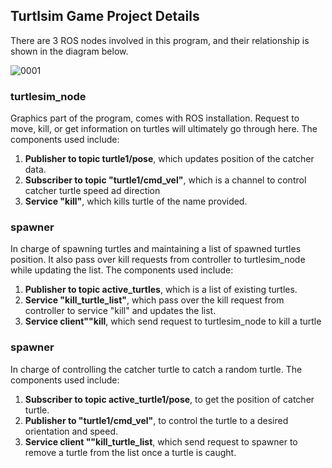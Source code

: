 ## Turtlsim Game Project Details 
There are 3 ROS nodes involved in this program, and their relationship is shown in the diagram below. 

![0001](https://user-images.githubusercontent.com/74847078/136343500-8e659ec7-40c2-41d4-b546-a211b154ca9a.jpg)

### turtlesim_node
Graphics part of the program, comes with ROS installation. Request to move, kill, or get information on turtles will ultimately go through here. The components used include:
1. **Publisher to topic turtle1/pose**, which updates position of the catcher data.
2. **Subscriber to topic "turtle1/cmd_vel"**, which is a channel to control catcher turtle speed ad direction 
3. **Service "kill"**, which kills turtle of the name provided.

### spawner 
In charge of spawning  turtles and maintaining a list of spawned turtles position. It also pass over kill requests from controller to turtlesim_node while updating the list. The components used include:
1. **Publisher to topic active_turtles**, which is a list of existing turtles.
2. **Service "kill_turtle_list"**, which pass over the kill request from controller to service "kill" and updates the list.
3. **Service client""kill**, which send request to turtlesim_node to kill a turtle 

### spawner 
In charge of controlling the catcher turtle to catch a random turtle. The components used include:
1. **Subscriber to topic active_turtle1/pose**, to get the position of catcher turtle.
2. **Publisher to  "turtle1/cmd_vel"**, to control the turtle to a desired orientation and speed. 
3. **Service client ""kill_turtle_list**, which send request to spawner to remove a turtle from the list once a turtle is caught. 
